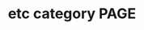 ---
title: "etc category PAGE"
permalink: /etc/
layout: category
author_profile: true
taxonomy: etc/..
---